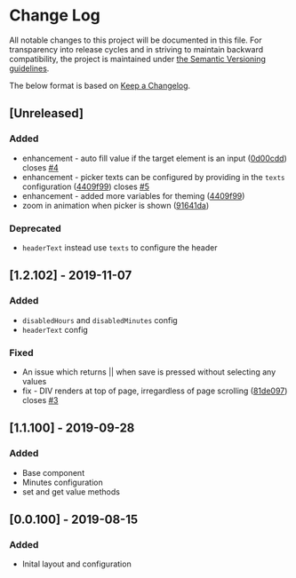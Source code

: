 # Change Log
All notable changes to this project will be documented in this file. For transparency into release cycles and in striving to maintain backward compatibility, the project is maintained under [the Semantic Versioning guidelines](https://semver.org/). 

The below format is based on [Keep a Changelog](http://keepachangelog.com/).

## [Unreleased]
### Added
 - enhancement - auto fill value if the target element is an input ([0d00cdd](https://github.com/nj-coder/nj-timepicker/commit/0d00cdd)) closes [#4](https://github.com/nj-coder/nj-timepicker/issues/4)
 - enhancement - picker texts can be configured by providing in the `texts` configuration ([4409f99](https://github.com/nj-coder/nj-timepicker/commit/4409f99)) closes [#5](https://github.com/nj-coder/nj-timepicker/issues/5)
 - enhancement - added more variables for theming ([4409f99](https://github.com/nj-coder/nj-timepicker/commit/4409f99))
 - zoom in animation when picker is shown ([91641da](https://github.com/nj-coder/nj-timepicker/commit/91641da))

### Deprecated
- `headerText` instead use `texts` to configure the header 

## [1.2.102] - 2019-11-07 
### Added
 - `disabledHours` and `disabledMinutes` config
 - `headerText` config
### Fixed
 - An issue which returns || when save is pressed without selecting any values
 - fix - DIV renders at top of page, irregardless of page scrolling ([81de097](https://github.com/nj-coder/nj-timepicker/commit/81de097)) closes [#3](https://github.com/nj-coder/nj-timepicker/issues/3)

## [1.1.100] - 2019-09-28
### Added
 - Base component
 - Minutes configuration
 - set and get value methods
 
## [0.0.100] - 2019-08-15
### Added
 - Inital layout and configuration
